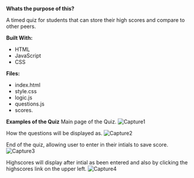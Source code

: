 **Whats the purpose of this?**    

  A timed quiz for students that can store their high scores and compare to other peers.
  
**Built With:**
- HTML
- JavaScript
- CSS 

**Files:**
- index.html
- style.css
- logic.js
- questions.js
- scores.

**Examples of the Quiz**
Main page of the Quiz.
![Capture1](https://user-images.githubusercontent.com/89051027/152871123-c207f5f7-5d2b-44e3-84a4-4c26a51e032d.PNG)

How the questions will be displayed as.
![Capture2](https://user-images.githubusercontent.com/89051027/152871201-ab976ddc-1538-40cd-8073-318b4018a112.PNG)

End of the quiz, allowing user to enter in their intials to save score.
![Capture3](https://user-images.githubusercontent.com/89051027/152871255-e56a3073-e3c6-493b-b918-9895bfe161c0.PNG)

Highscores will display after intial as been entered and also by clicking the highscores link on the upper left.
![Capture4](https://user-images.githubusercontent.com/89051027/152871343-7a25a490-207e-4814-a688-400d44d4207a.PNG)

